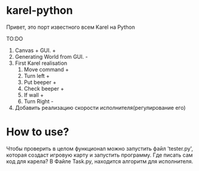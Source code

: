 # karel-python
Привет, это порт известного всем Karel на Python

TO:DO
1. Canvas + GUI. 			 +
2. Generating World from GUI.		 -
3. First Karel realisation
	1. Move command			 +
	2. Turn left			 +
	3. Put beeper			 +
	4. Check beeper			 +
	5. If wall			 +
	6. Turn Right			 -
4. Добавить реализацию скорости исполнителя(регулирование его)


# How to use?
Чтобы проверить в целом функционал можно запустить файл 'tester.py', которая создаст игровую карту и запустить программу.
Где писать сам код для карела? В Файле Task.py, находится алгоритм для исполнителя.
